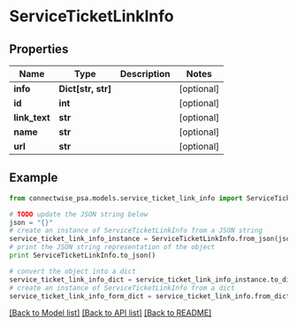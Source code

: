 # ServiceTicketLinkInfo


## Properties
Name | Type | Description | Notes
------------ | ------------- | ------------- | -------------
**info** | **Dict[str, str]** |  | [optional] 
**id** | **int** |  | [optional] 
**link_text** | **str** |  | [optional] 
**name** | **str** |  | [optional] 
**url** | **str** |  | [optional] 

## Example

```python
from connectwise_psa.models.service_ticket_link_info import ServiceTicketLinkInfo

# TODO update the JSON string below
json = "{}"
# create an instance of ServiceTicketLinkInfo from a JSON string
service_ticket_link_info_instance = ServiceTicketLinkInfo.from_json(json)
# print the JSON string representation of the object
print ServiceTicketLinkInfo.to_json()

# convert the object into a dict
service_ticket_link_info_dict = service_ticket_link_info_instance.to_dict()
# create an instance of ServiceTicketLinkInfo from a dict
service_ticket_link_info_form_dict = service_ticket_link_info.from_dict(service_ticket_link_info_dict)
```
[[Back to Model list]](../README.md#documentation-for-models) [[Back to API list]](../README.md#documentation-for-api-endpoints) [[Back to README]](../README.md)


